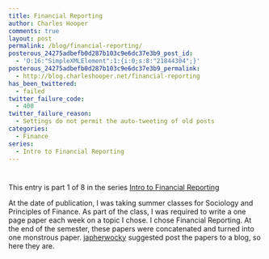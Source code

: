```yaml
---
title: Financial Reporting
author: Charles Hooper
comments: true
layout: post
permalink: /blog/financial-reporting/
posterous_24275adbefb0d287b103c9e6dc37e3b9_post_id:
  - 'O:16:"SimpleXMLElement":1:{i:0;s:8:"21844304";}'
posterous_24275adbefb0d287b103c9e6dc37e3b9_permalink:
  - http://blog.charleshooper.net/financial-reporting
has_been_twittered:
  - failed
twitter_failure_code:
  - 400
twitter_failure_reason:
  - Settings do not permit the auto-tweeting of old posts
categories:
  - Finance
series:
  - Intro to Financial Reporting
---
```

# 

This entry is part 1 of 8 in the series [Intro to Financial Reporting][1]

At the date of publication, I was taking summer classes for Sociology and Principles of Finance. As part of the class, I was required to write a one page paper each week on a topic I chose. I chose Financial Reporting. At the end of the semester, these papers were concatenated and turned into one monstrous paper. [japherwocky][2] suggested post the papers to a blog, so here they are.

 [1]: http://www.charleshooper.net/blog/series/intro-to-financial-reporting/ "Intro to Financial Reporting"
 [2]: http://japherwocky.posterous.com/
